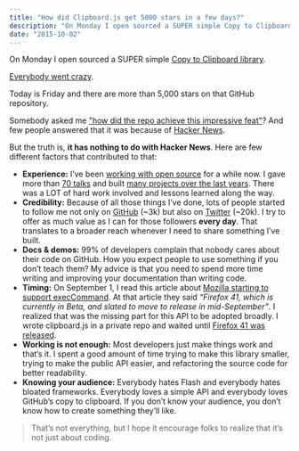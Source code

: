 ```yaml
---
title: "How did Clipboard.js get 5000 stars in a few days?"
description: "On Monday I open sourced a SUPER simple Copy to Clipboard library. Everybody went crazy. Today is Friday and there are more than 5,000 stars on that GitHub repository."
date: "2015-10-02"
---
```


On Monday I open sourced a SUPER simple [Copy to Clipboard library](https://clipboardjs.com/).

[Everybody went crazy](https://twitter.com/search?f=tweets&vertical=default&q=clipboard.js&src=typd).

Today is Friday and there are more than 5,000 stars on that GitHub repository.

Somebody asked me ["how did the repo achieve this impressive feat"](https://github.com/zenorocha/clipboard.js/issues/56)? And few people answered that it was because of [Hacker News](https://news.ycombinator.com/item?id=10301881).

But the truth is, **it has nothing to do with Hacker News**. Here are few different factors that contributed to that:

- **Experience:** I’ve been [working with open source](/most-active-contributors-on-github) for a while now. I gave more than [70 talks](/talks) and built [many projects over the last years](/projects). There was a LOT of hard work involved and lessons learned along the way.
- **Credibility:** Because of all those things I’ve done, lots of people started to follow me not only on [GitHub](https://github.com/zenorocha/) (~3k) but also on [Twitter](https://twitter.com/zenorocha) (~20k). I try to offer as much value as I can for those followers **every day**. That translates to a broader reach whenever I need to share something I’ve built.
- **Docs & demos:** 99% of developers complain that nobody cares about their code on GitHub. How you expect people to use something if you don’t teach them? My advice is that you need to spend more time writing and improving your documentation than writing code.
- **Timing:** On September 1, I read this article about [Mozilla starting to support execCommand](https://hacks.mozilla.org/2015/09/flash-free-clipboard-for-the-web/). At that article they said _“Firefox 41, which is currently in Beta, and slated to move to release in mid-September”_. I realized that was the missing part for this API to be adopted broadly. I wrote clipboard.js in a private repo and waited until [Firefox 41 was released](https://developer.mozilla.org/en-US/Firefox/Releases/41).
- **Working is not enough:** Most developers just make things work and that’s it. I spent a good amount of time trying to make this library smaller, trying to make the public API easier, and refactoring the source code for better readability.
- **Knowing your audience:** Everybody hates Flash and everybody hates bloated frameworks. Everybody loves a simple API and everybody loves GitHub’s copy to clipboard. If you don’t know your audience, you don’t know how to create something they’ll like.

> That’s not everything, but I hope it encourage folks to realize that it’s not just about coding.
